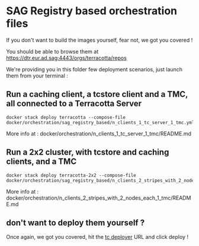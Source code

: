 # SAG Registry based orchestration files

If you don't want to build the images yourself, fear not, we got you covered !

You should be able to browse them at https://dtr.eur.ad.sag:4443/orgs/terracotta/repos

We're providing you in this folder few deployment scenarios, just launch them from your terminal :


## Run a caching client, a tcstore client and a TMC, all connected to a Terracotta Server

    docker stack deploy terracotta --compose-file docker/orchestration/sag_registry_based/n_clients_1_tc_server_1_tmc.yml

More info at : docker/orchestration/n_clients_1_tc_server_1_tmc/README.md

## Run a 2x2 cluster, with tcstore and caching clients, and a TMC

    docker stack deploy terracotta-2x2 --compose-file docker/orchestration/sag_registry_based/n_clients_2_stripes_with_2_nodes_each_1_tmc.yml

More info at : docker/orchestration/n_clients_2_stripes_with_2_nodes_each_1_tmc/README.md

## don't want to deploy them yourself ?

Once again, we got you covered, hit the [tc deployer](http://tc-docker-swarm-02.eur.ad.sag:4000/) URL and click deploy !
